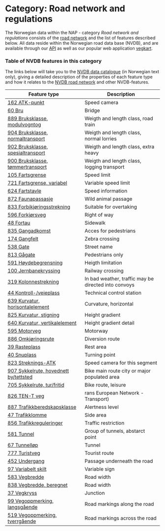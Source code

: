 # Category:  Road network and regulations

The Norwegian data within the NAP - category _Road network and regulations_ consists of the [road network](./konsept5_network.md) and the list of features described below. All data reside within the Norwegian road data base (NVDB), and are available through our [API](./index.md) as well as our popular web application [vegkart](vegkart.md). 

### Table of NVDB features in this category 

The links below will take you to the [NVDB data catalogue](./konsept2_datakatalog.md) (in Norwegian text only), giving a detailed description of the properties of each feature type  and how it relates to the [NVDB road network](./konsept5_network.md) and other NVDB-features. 

| Feature type |  Description | 
|---|---|
| [162 ATK-punkt](https://datakatalogen.vegdata.no/162) | Speed camera |
| [60 Bru](https://datakatalogen.vegdata.no/60) | Bridge |
| [889 Bruksklasse, modulvogntog](https://datakatalogen.vegdata.no/889) | Weigth and length class, road train  |
| [904 Bruksklasse, normaltransport](https://datakatalogen.vegdata.no/904) | Weigth and length class, normal lorries |
| [902 Bruksklasse, spesialtransport](https://datakatalogen.vegdata.no/902) | Weigth and length class, extra heavy  |
| [900 Bruksklasse, tømmertransport](https://datakatalogen.vegdata.no/900) | Weigth and length class, logging transport |
| [105 Fartsgrense](https://datakatalogen.vegdata.no/105) | Speed limit  |
| [721 Fartsgrense, variabel](https://datakatalogen.vegdata.no/721) | Variable speed limit |
| [624 Fartstavle](https://datakatalogen.vegdata.no/624) | Speed information |
| [872 Faunapassasje](https://datakatalogen.vegdata.no/872) | Wild animal passage |
| [833 Forbikjøringsstrekning](https://datakatalogen.vegdata.no/833) | Suitable for overtaking |
| [596 Forkjørsveg](https://datakatalogen.vegdata.no/596) | Right of way |
| [48 Fortau](https://datakatalogen.vegdata.no/48) | Sidewalk  |
| [835 Gangadkomst](https://datakatalogen.vegdata.no/835) | Acces for pedestrians |
| [174 Gangfelt](https://datakatalogen.vegdata.no/174) | Zebra crossing |
| [538 Gate](https://datakatalogen.vegdata.no/538) | Street name |
| [813 Gågate](https://datakatalogen.vegdata.no/813) | Pedestrians only |
| [591 Høydebegrensning](https://datakatalogen.vegdata.no/591) | Heigth limitation |
| [100 Jernbanekryssing](https://datakatalogen.vegdata.no/100) | Railway crossing |
| [319 Kolonnestrekning](https://datakatalogen.vegdata.no/319) | In bad weather, traffic may be directed into convoys |
| [44 Kontroll-/veieplass](https://datakatalogen.vegdata.no/44) | Technical control station |
| [639 Kurvatur, horisontalelement](https://datakatalogen.vegdata.no/639) | Curvature, horizontal |
| [825 Kurvatur, stigning](https://datakatalogen.vegdata.no/825) | Height gradient |
| [640 Kurvatur, vertikalelement](https://datakatalogen.vegdata.no/640) | Height gradient detail |
| [595 Motorveg](https://datakatalogen.vegdata.no/595) | Motorway |
| [886 Omkjøringsrute](https://datakatalogen.vegdata.no/886) | Diversion route |
| [39 Rasteplass](https://datakatalogen.vegdata.no/39) | Rest area |
| [40 Snuplass](https://datakatalogen.vegdata.no/40) | Turning point |
| [823 Streknings-ATK](https://datakatalogen.vegdata.no/823) | Speed camera for this segment |
| [907 Sykkelrute, hovednett by/tettsted](https://datakatalogen.vegdata.no/907) | Bike main route city or major populated area |
| [705 Sykkelrute, tur/fritid](https://datakatalogen.vegdata.no/705) | Bike route, leisure |
| [826 TEN-T veg](https://datakatalogen.vegdata.no/826) | rans European Network - Transport) |
| [887 Trafikkberedskapsklasse](https://datakatalogen.vegdata.no/887) | Alertness level |
| [47 Trafikklomme](https://datakatalogen.vegdata.no/47) | Side area |
| [856 Trafikkreguleringer](https://datakatalogen.vegdata.no/856) | Traffic restriction |
| [581 Tunnel](https://datakatalogen.vegdata.no/581) | Group of tunnels, abstarct point |
| [67 Tunnelløp](https://datakatalogen.vegdata.no/67) | Tunnel  |
| [777 Turistveg](https://datakatalogen.vegdata.no/777) | Tourist route |
| [452 Undergang](https://datakatalogen.vegdata.no/452) | Passage underneath the road |
| [97 Variabelt skilt](https://datakatalogen.vegdata.no/97) | Variable sign |
| [583 Vegbredde](https://datakatalogen.vegdata.no/583) | Road width |
| [838 Vegbredde, beregnet](https://datakatalogen.vegdata.no/838) | Road width |
| [37 Vegkryss](https://datakatalogen.vegdata.no/37) | Junction |
| [99 Vegoppmerking, langsgående](https://datakatalogen.vegdata.no/99) | Road markings along the road |
| [519 Vegoppmerking, tverrgående](https://datakatalogen.vegdata.no/519) | Road markings across the road |
